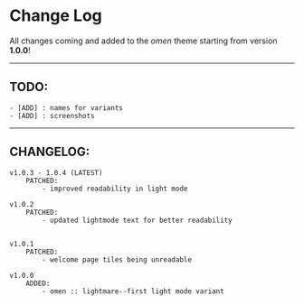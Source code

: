 # Change Log

All changes coming and added to the *omen* theme starting from version **1.0.0**!

<hr>

## TODO:

```
- [ADD] : names for variants
- [ADD] : screenshots
```

<hr>

## CHANGELOG:

```
v1.0.3 - 1.0.4 (LATEST)
    PATCHED:
        - improved readability in light mode

v1.0.2
    PATCHED:
        - updated lightmode text for better readability


v1.0.1
    PATCHED:
        - welcome page tiles being unreadable

v1.0.0
    ADDED:
        - omen :: lightmare--first light mode variant
```